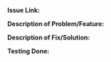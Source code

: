 <!-- Please fill out all sections below.Lines starting with <!-- are comments and will not be visible in the final PR.
-->

<!-- Issue Link: Reference the Issue this PR addresses -->
**Issue Link:** 

<!-- Briefly describe the problem or feature addressed by this PR.-->
**Description of Problem/Feature:**

<!-- Clearly explain the solution or fix implemented in this PR. -->
**Description of Fix/Solution:**


<!-- Describe what testing was performed to validate these changes.
  If no testing was done, explain why. -->
**Testing Done:**